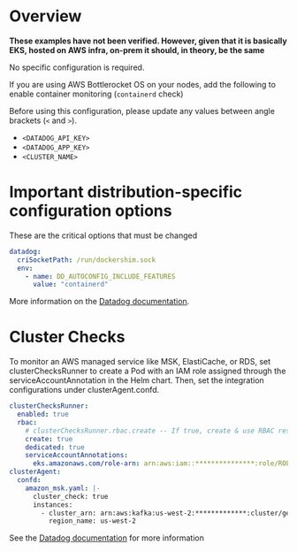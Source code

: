 # Overview

**These examples have not been verified. However, given that it is basically EKS, hosted on AWS infra, on-prem it should, in theory, be the same**

No specific configuration is required.

If you are using AWS Bottlerocket OS on your nodes, add the following to enable container monitoring (`containerd` check)

Before using this configuration, please update any values between angle brackets (`<` and `>`).

- `<DATADOG_API_KEY>`
- `<DATADOG_APP_KEY>`
- `<CLUSTER_NAME>`

# Important distribution-specific configuration options

These are the critical options that must be changed

```yaml
datadog:
  criSocketPath: /run/dockershim.sock
  env:
    - name: DD_AUTOCONFIG_INCLUDE_FEATURES
      value: "containerd"
```

More information on the [Datadog documentation](https://docs.datadoghq.com/containers/kubernetes/distributions/?tab=helm#EKS).

# Cluster Checks

To monitor an AWS managed service like MSK, ElastiCache, or RDS, set clusterChecksRunner to create a Pod with an IAM role assigned through the serviceAccountAnnotation in the Helm chart. Then, set the integration configurations under clusterAgent.confd.

```yaml
clusterChecksRunner:
  enabled: true
  rbac:
    # clusterChecksRunner.rbac.create -- If true, create & use RBAC resources
    create: true
    dedicated: true
    serviceAccountAnnotations:
      eks.amazonaws.com/role-arn: arn:aws:iam::***************:role/ROLE-NAME-WITH-MSK-READONLY-POLICY
clusterAgent:
  confd:
    amazon_msk.yaml: |-
      cluster_check: true
      instances:
        - cluster_arn: arn:aws:kafka:us-west-2:*************:cluster/gen-kafka/*******-8e12-4fde-a5ce-******-3
          region_name: us-west-2
```

See the [Datadog documentation](https://docs.datadoghq.com/containers/cluster_agent/setup/?tab=helm#monitoring-aws-managed-services) for more information
